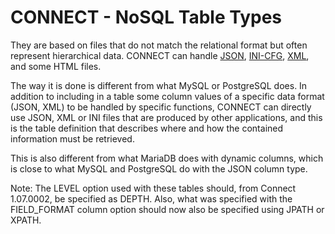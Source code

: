 # CONNECT - NoSQL Table Types

They are based on files that do not match the relational format but often represent hierarchical data. CONNECT can handle [JSON](/columns-storage-engines-and-plugins/storage-engines/connect/connect-table-types/connect-json-table-type/), [INI-CFG](/columns-storage-engines-and-plugins/storage-engines/connect/connect-table-types/connect-ini-table-type/), [XML](/columns-storage-engines-and-plugins/storage-engines/connect/connect-table-types/connect-xml-table-type/), and some HTML files.

The way it is done is different from what MySQL or PostgreSQL does. In addition to including in a table some column values of a specific data format (JSON, XML) to be handled by specific functions, CONNECT can directly use JSON, XML or INI files that are produced by other applications, and this is the table definition that describes where and how the contained information must be retrieved.

This is also different from what MariaDB does with dynamic columns, which is close to what MySQL and PostgreSQL do with the JSON column type.

Note: The LEVEL option used with these tables should, from Connect 1.07.0002, be specified as DEPTH. Also, what was specified with the FIELD_FORMAT column option should now also be specified using JPATH or XPATH.